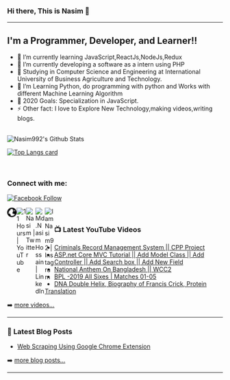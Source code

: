### Hi there, This is Nasim 👋

---

## I'm a Programmer, Developer, and Learner!!

- 🌱 I’m currently learning  JavaScript,ReactJs,NodeJs,Redux
- 🌱 I’m currently developing a software as a intern using PHP  
- 🔭 Studying in Computer Science and Engineering at International University of Business Agriculture and Technology.
- 👯 I’m Learning Python, do programming with python and Works with different Machine Learning Algorithm
- 🥅 2020 Goals: Specialization in JavaScript.
- ⚡ Other fact: I love to Explore New Technology,making videos,writing blogs.

<br />

<img width="550" alt="Nasim992's Github Stats"  src="https://github-readme-stats.vercel.app/api?username=Nasim992&show_icons=true"/>

[![Top Langs card](https://github-readme-stats.vercel.app/api/top-langs/?username=Nasim992&card_width=550)](https://github.com/Nasim992/Nasim992)

<br />


### Connect with me:
[![Facebook Follow](https://img.shields.io/badge/%20-Follow-black?color=14171A&labelColor=1976d2&logo=facebook&logoColor=ffffff)](https://www.facebook.com/92.nasim/)

[<img align="left" alt="11 Hours" width="22px" src="https://raw.githubusercontent.com/iconic/open-iconic/master/svg/globe.svg" />][website]

[<img align="left" alt="11 Hours | YouTube" width="22px" src="https://cdn.jsdelivr.net/npm/simple-icons@v3/icons/youtube.svg" />][youtube]

[<img align="left" alt="Nasim | Twitter" width="22px" src="https://cdn.jsdelivr.net/npm/simple-icons@v3/icons/twitter.svg" />][twitter]

[<img align="left" alt="Md.Nasim Hossain | LinkedIn" width="22px" src="https://cdn.jsdelivr.net/npm/simple-icons@v3/icons/linkedin.svg" />][linkedin]

[<img align="left" alt="IamNasim92 | Instagram" width="22px" src="https://cdn.jsdelivr.net/npm/simple-icons@v3/icons/instagram.svg" />][instagram]

<br />


### 📺 Latest YouTube Videos

<!-- YOUTUBE:START -->
- [Criminals Record Management System || CPP Project](https://www.youtube.com/watch?v=2SyPPocTjLQ)
- [ASP.net Core MVC Tutorial || Add Model Class || Add Controller || Add Search box || Add New Field](https://www.youtube.com/watch?v=Q1EbNYGMtZw)
- [National Anthem On Bangladesh || WCC2](https://www.youtube.com/watch?v=vG3LA37_7W4)
- [BPL -2019 All Sixes | Matches 01-05](https://www.youtube.com/watch?v=tOdVtHmwGHs)
- [DNA Double Helix, Biography of Francis Crick, Protein Translation](https://www.youtube.com/watch?v=X8K80jPozYs)
<!-- YOUTUBE:END -->

➡️ [more videos...](https://www.youtube.com/channel/UCwNqlHT1zDWQMT6whEVc9PQ)

---

### 📕 Latest Blog Posts

<!-- BLOG-POST-LIST:START -->
- [Web Scraping Using Google Chrome Extension](https://medium.com/swlh/web-scraping-using-google-chrome-extension-92f691f8a865)

<!-- BLOG-POST-LIST:END -->

➡️ [more blog posts...](https://nasim92.medium.com/)

---



[website]: https://11hours.weebly.com/
[youtube]: https://www.youtube.com/channel/UCwNqlHT1zDWQMT6whEVc9PQ
[twitter]: https://twitter.com/mdnasimiubat
[instagram]: https://www.instagram.com/imnaseem92/
[linkedin]: https://www.linkedin.com/in/md-nasim-hossain-094522172/
